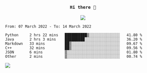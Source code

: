 <h4 align="center"><samp> Hi there 👋  </samp></h4>

<p align="center">
  
  <a href="https://github.com/bznick98">
    <img align="center" src="https://github-readme-stats.vercel.app/api?username=bznick98&hide=issues,prs&show_icons=true&theme=gruvbox" />
  </a>
  
  <!--START_SECTION:waka-->

```text
From: 07 March 2022 - To: 14 March 2022

Python     2 hrs 22 mins   ██████████▒░░░░░░░░░░░░░░   41.80 %
Java       2 hrs 3 mins    █████████░░░░░░░░░░░░░░░░   36.20 %
Markdown   33 mins         ██▒░░░░░░░░░░░░░░░░░░░░░░   09.67 %
C++        32 mins         ██▒░░░░░░░░░░░░░░░░░░░░░░   09.56 %
JSON       6 mins          ▒░░░░░░░░░░░░░░░░░░░░░░░░   01.80 %
Other      2 mins          ▒░░░░░░░░░░░░░░░░░░░░░░░░   00.74 %
```

<!--END_SECTION:waka-->
  
 
</p>

![](https://visitor-badge.glitch.me/badge?page_id=bznick98.bznick98)

